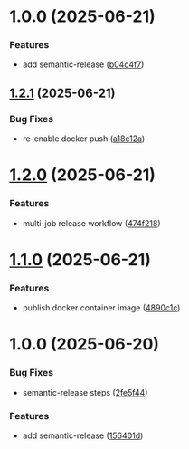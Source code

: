 # 1.0.0 (2025-06-21)


### Features

* add semantic-release ([b04c4f7](https://github.com/mtanida/semantic-versioning-test/commit/b04c4f729cd1bcee52d8a1ef540ad641f00165f2))

## [1.2.1](https://github.com/mtanida/semantic-versioning-test/compare/v1.2.0...v1.2.1) (2025-06-21)


### Bug Fixes

* re-enable docker push ([a18c12a](https://github.com/mtanida/semantic-versioning-test/commit/a18c12aaa7ffd497bbb770200070520454a3e93e))

# [1.2.0](https://github.com/mtanida/semantic-versioning-test/compare/v1.1.0...v1.2.0) (2025-06-21)


### Features

* multi-job release workflow ([474f218](https://github.com/mtanida/semantic-versioning-test/commit/474f21887c32ba1b8bd3c70ab75be27a8908b466))

# [1.1.0](https://github.com/mtanida/semantic-versioning-test/compare/v1.0.0...v1.1.0) (2025-06-21)


### Features

* publish docker container image ([4890c1c](https://github.com/mtanida/semantic-versioning-test/commit/4890c1cf02f84d80c1608e9ed3ba88c588e7bf32))

# 1.0.0 (2025-06-20)


### Bug Fixes

* semantic-release steps ([2fe5f44](https://github.com/mtanida/semantic-versioning-test/commit/2fe5f4480cf50dfb8b9eec73ecc96d8c1c872824))


### Features

* add semantic-release ([156401d](https://github.com/mtanida/semantic-versioning-test/commit/156401d3d65071f8e5ef1ae53ec230afb170da1f))
